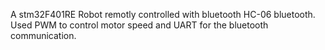A stm32F401RE Robot remotly controlled with bluetooth HC-06 bluetooth. Used PWM to control motor speed and UART for the bluetooth communication.
